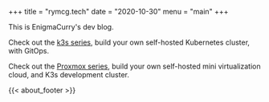+++
title = "rymcg.tech"
date = "2020-10-30"
menu = "main"
+++

This is EnigmaCurry's dev blog. 

Check out the [k3s series](/tags/k3s), build your own self-hosted Kubernetes
cluster, with GitOps.

Check out the [Proxmox series](/tags/proxmox), build your own self-hosted mini
virtualization cloud, and K3s development cluster.

{{< about_footer >}}
